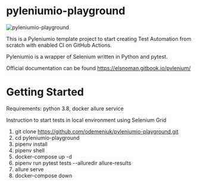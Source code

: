 # pyleniumio-playground
![pyleniumio-playground](https://github.com/odemeniuk/pyleniumio-playground/workflows/pyleniumio-playground/badge.svg)

This is a Pyleniumio template project to start creating Test Automation from scratch with enabled CI on GitHub Actions.

Pyleniumio is a wrapper of Selenium written in Python and pytest.

Official documentation can be found https://elsnoman.gitbook.io/pylenium/



# Getting Started

Requirements:
python 3.8,
docker
allure service 

Instruction to start tests in local environment using Selenium Grid
1. git clone https://github.com/odemeniuk/pyleniumio-playground.git
2. cd pyleniumio-playground
3. pipenv install
4. pipenv shell
5. docker-compose up -d
6. pipenv run pytest tests --alluredir allure-results
7. allure serve
8. docker-compose down


